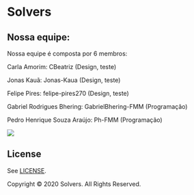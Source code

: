 # Solvers

## Nossa equipe:
Nossa equipe é composta por 6 membros:

Carla Amorim: CBeatriz (Design, teste)

Jonas Kauã: Jonas-Kaua (Design, teste)

Felipe Pires: felipe-pires270 (Design, teste)

Gabriel Rodrigues Bhering: GabrielBhering-FMM (Programação)

Pedro Henrique Souza Araújo: Ph-FMM (Programação)

<a href="https://github.com/GabrielBhering-FMM/Solvers/graphs/contributors">
  <img src="https://contributors-img.web.app/image?repo=GabrielBhering-FMM/Solvers" />
</a>



## License

See  [LICENSE](https://github.com/GabrielBhering-FMM/Solvers/blob/master/LICENSE).

Copyright © 2020 Solvers. All Rights Reserved.

